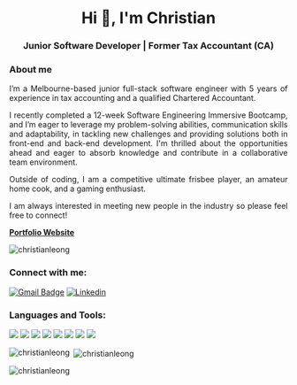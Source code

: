 <h1 align="center">Hi 👋, I'm Christian</h1>
<h3 align="center">Junior Software Developer | Former Tax Accountant (CA)</h3>

### About me
<p align="justify">
I’m a Melbourne-based junior full-stack software engineer with 5 years of experience in tax accounting and a qualified Chartered Accountant.
</p>

<p align="justify">
I recently completed a 12-week Software Engineering Immersive Bootcamp, and I’m eager to leverage my problem-solving abilities, communication skills and adaptability, in tackling new challenges and providing solutions both in front-end and back-end development. I'm thrilled about the opportunities ahead and eager to absorb knowledge and contribute in a collaborative team environment.
</p>

<p align="justify">
Outside of coding, I am a competitive ultimate frisbee player, an amateur home cook, and a gaming enthusiast.
</p>

<p align="justify">
I am always interested in meeting new people in the industry so please feel free to connect!
</p>

<strong><a href="https://christianleong.surge.sh/">Portfolio Website</a></strong>

<p align="left"> <img src="https://komarev.com/ghpvc/?username=christianleong&label=Profile%20views&color=0e75b6&style=flat" alt="christianleong" /> </p>

<h3 align="left">Connect with me:</h3>

[![Gmail Badge](https://img.shields.io/badge/Gmail-5F939A?style=flat&logo=Gmail&logoColor=white&link=mailto:christianleong@gmail.com)](mailto:christianleong@gmail.com)
[![Linkedin](http://img.shields.io/badge/linkedin-0A66C2?style=flat&logo=linkedin&link=https://learngoeson.tistory.com/)](https://www.linkedin.com/in/christianleong/)


<h3 align="left">Languages and Tools:</h3>
<p align="left"> 
<img src="https://img.shields.io/badge/html5-E34F26?style=for-the-badge&logo=html5&logoColor=white">
<img src="https://img.shields.io/badge/css-1572B6?style=for-the-badge&logo=css3&logoColor=white">
<img src="https://img.shields.io/badge/javascript-F7DF1E?style=for-the-badge&logo=javascript&logoColor=black">
<img src="https://img.shields.io/badge/react-61DAFB?style=for-the-badge&logo=react&logoColor=black">
<!--   <img src="https://img.shields.io/badge/redux-764ABC?style=for-the-badge&logo=redux&logoColor=white"> -->
<!--   <img src="https://img.shields.io/badge/typescript-3178C6?style=for-the-badge&logo=typescript&logoColor=white"> -->
<img src="https://img.shields.io/badge/node.js-339933?style=for-the-badge&logo=Node.js&logoColor=white">
<img src="https://img.shields.io/badge/express-000000?style=for-the-badge&logo=express&logoColor=white">
<!-- <img src="https://img.shields.io/badge/mongoDB-47A248?style=for-the-badge&logo=MongoDB&logoColor=white"> -->
<!-- <img src="https://img.shields.io/badge/sass-CC6699?style=for-the-badge&logo=sass&logoColor=white"> -->
<!-- <img src="https://img.shields.io/badge/PostCSS-DD3A0A?style=for-the-badge&logo=postcss&logoColor=white">   -->
<img src="https://img.shields.io/badge/tailwind-06B6D4?style=for-the-badge&logo=tailwindcss&logoColor=white">
<!-- <img src="https://img.shields.io/badge/bootstrap-7952B3?style=for-the-badge&logo=bootstrap&logoColor=white"> -->
<img src="https://img.shields.io/badge/git-F05032?style=for-the-badge&logo=git&logoColor=white">
<!-- <img src="https://img.shields.io/badge/nextjs-000000?style=for-the-badge&logo=next.js&logoColor=white"> -->
<!--   <img src="https://img.shields.io/badge/jest-C21325?style=for-the-badge&logo=jest&logoColor=white"> -->
</p>

<p><img align="left" src="https://github-readme-stats.vercel.app/api/top-langs?username=christianleong&show_icons=true&locale=en&layout=compact" alt="christianleong" /></p>

<p>&nbsp;<img align="center" src="https://github-readme-stats.vercel.app/api?username=christianleong&show_icons=true&locale=en" alt="christianleong" /></p>

<p><img align="center" src="https://github-readme-streak-stats.herokuapp.com/?user=christianleong&" alt="christianleong" /></p>


